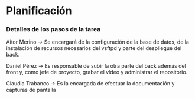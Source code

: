 # Planificación

### Detalles de los pasos de la tarea

Aitor Merino -> Se encargará de la configuración de la base de datos, de la instalación de recursos necesarios del vsftpd y parte del despliegue del back.

Daniel Pérez -> Es responsable de subir la otra parte del back además del front y, como jefe de proyecto, grabar el vídeo y administrar el repositorio.

Claudia Trabanco -> Es la encargada de efectuar la documentación y capturas de pantalla 